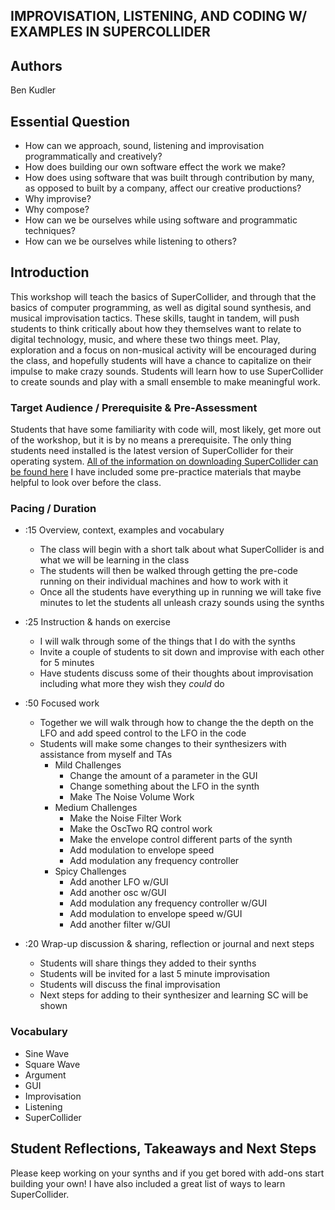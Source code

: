 ## IMPROVISATION, LISTENING, AND CODING W/ EXAMPLES IN SUPERCOLLIDER

## Authors
Ben Kudler

## Essential Question
- How can we approach, sound, listening and improvisation programmatically and creatively?
- How does building our own software effect the work we make?
- How does using software that was built through contribution by many, as opposed to built by a company, affect our creative productions?
- Why improvise?
- Why compose?
- How can we be ourselves while using software and programmatic techniques?
- How can we be ourselves while listening to others?

## Introduction
This workshop will teach the basics of SuperCollider, and through that the basics of computer programming, as well as digital sound synthesis, and musical improvisation tactics. These skills, taught in tandem, will push students to think critically about how they themselves want to relate to digital technology, music, and where these two things meet. Play, exploration and a focus on non-musical activity will be encouraged during the class, and hopefully students will have a chance to capitalize on their impulse to make crazy sounds. Students will learn how to use SuperCollider to create sounds and play with a small ensemble to make meaningful work.

### Target Audience / Prerequisite & Pre-Assessment
Students that have some familiarity with code will, most likely, get more out of the workshop, but it is by no means a prerequisite. The only thing students need installed is the latest version of SuperCollider for their operating system. 
[All of the information on downloading SuperCollider can be found here](https://supercollider.github.io/download)
I have included some pre-practice materials that maybe helpful to look over before the class.

### Pacing / Duration
  * :15 Overview, context, examples and vocabulary 
    * The class will begin with a short talk about what SuperCollider is and what we will be learning in the class 
    * The students will then be walked through getting the pre-code running on their individual machines and how to work with it
    * Once all the students have everything up in running we will take five minutes to let the students all unleash crazy sounds using the synths
  * :25 Instruction & hands on exercise 
    * I will walk through some of the things that I do with the synths
    * Invite a couple of students to sit down and improvise with each other for 5 minutes
    * Have students discuss some of their thoughts about improvisation including what more they wish they _could_ do
  *  :50 Focused work 
     * Together we will walk through how to change the the depth on the LFO and add speed control to the LFO in the code
     * Students will make some changes to their synthesizers with assistance from myself and TAs
        * Mild Challenges
          + Change the amount of a parameter in the GUI
          + Change something about the LFO in the synth
          + Make The Noise Volume Work
       * Medium Challenges
          + Make the Noise Filter Work
          + Make the OscTwo RQ control work
          + Make the envelope control different parts of the synth
          + Add modulation to envelope speed
          + Add modulation any frequency controller
       * Spicy Challenges
          + Add another LFO w/GUI
          + Add another osc w/GUI
          + Add modulation any frequency controller w/GUI
          + Add modulation to envelope speed w/GUI
          + Add another filter w/GUI

  * :20 Wrap-up discussion & sharing, reflection or journal and next steps
    * Students will share things they added to their synths
    * Students will be invited for a last 5 minute improvisation
    * Students will discuss the final improvisation
    * Next steps for adding to their synthesizer and learning SC will be shown


### Vocabulary
  * Sine Wave
  * Square Wave
  * Argument
  * GUI
  * Improvisation
  * Listening
  * SuperCollider


## Student Reflections, Takeaways and Next Steps
Please keep working on your synths and if you get bored with add-ons start building your own!
I have also included a great list of ways to learn SuperCollider.
